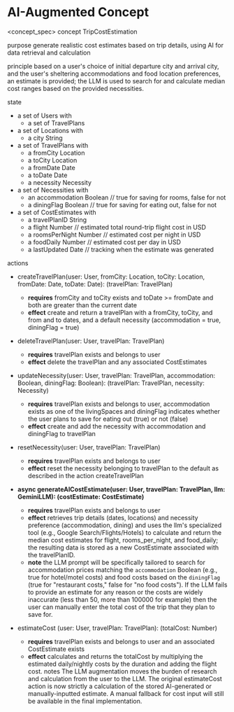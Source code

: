 # AI-Augmented Concept
<concept_spec>
concept TripCostEstimation

purpose
generate realistic cost estimates based on trip details, using AI for data retrieval and calculation

principle
based on a user's choice of initial departure city and arrival city, and the user's sheltering accommodations and food location preferences, an estimate is provided; the LLM is used to search for and calculate median cost ranges based on the provided necessities.

state
* a set of Users with
   * a set of TravelPlans
* a set of Locations with
   * a city String
* a set of TravelPlans with
   * a fromCity Location
   * a toCity Location
   * a fromDate Date
   * a toDate Date
   * a necessity Necessity
* a set of Necessities with
   * an accommodation Boolean // true for saving for rooms, false for not
   * a diningFlag Boolean // true for saving for eating out, false for not
* a set of CostEstimates with
   * a travelPlanID String
   * a flight Number // estimated total round-trip flight cost in USD
   * a roomsPerNight Number // estimated cost per night in USD
   * a foodDaily Number // estimated cost per day in USD
   * a lastUpdated Date // tracking when the estimate was generated

actions
* createTravelPlan(user: User, fromCity: Location, toCity: Location, fromDate: Date, toDate: Date): (travelPlan: TravelPlan)
   * **requires** fromCity and toCity exists and toDate >= fromDate and both are greater than the current date
   * **effect** create and return a travelPlan with a fromCity, toCity, and from and to dates, and a default necessity (accommodation = true, diningFlag = true)

* deleteTravelPlan(user: User, travelPlan: TravelPlan)
    * **requires** travelPlan exists and belongs to user
    * **effect** delete the travelPlan and any associated CostEstimates

* updateNecessity(user: User, travelPlan: TravelPlan, accommodation: Boolean, diningFlag: Boolean): (travelPlan: TravelPlan, necessity: Necessity)
    * **requires** travelPlan exists and belongs to user, accommodation exists as one of the livingSpaces and diningFlag indicates whether the user plans to save for eating out (true) or not (false)
    * **effect** create and add the necessity with accommodation and diningFlag to travelPlan

* resetNecessity(user: User, travelPlan: TravelPlan)
    * **requires** travelPlan exists and belongs to user
    * **effect** reset the necessity belonging to travelPlan to the default as described in the action createTravelPlan

* **async generateAICostEstimate(user: User, travelPlan: TravelPlan, llm: GeminiLLM): (costEstimate: CostEstimate)**
    * **requires** travelPlan exists and belongs to user
    * **effect** retrieves trip details (dates, locations) and necessity preference (accommodation, dining) and uses the llm's specialized tool (e.g., Google Search/Flights/Hotels) to calculate and return the median cost estimates for flight, rooms\_per\_night, and food\_daily; the resulting data is stored as a new CostEstimate associated with the travelPlanID.
    * **note** the LLM prompt will be specifically tailored to search for accommodation prices matching the `accommodation` Boolean (e.g., true for hotel/motel costs) and food costs based on the `diningFlag` (true for "restaurant costs," false for "no food costs"). If the LLM fails to provide an estimate for any reason or the costs are widely inaccurate (less than 50, more than 100000 for example) then the user can manually enter the total cost of the trip that they plan to save for.

* estimateCost (user: User, travelPlan: TravelPlan): (totalCost: Number)
    * **requires** travelPlan exists and belongs to user and an associated CostEstimate exists
    * **effect** calculates and returns the totalCost by multiplying the estimated daily/nightly costs by the duration and adding the flight cost.
notes
The LLM augmentation moves the burden of research and calculation from the user to the LLM. The original estimateCost action is now strictly a calculation of the stored AI-generated or manually-inputted estimate. A manual fallback for cost input will still be available in the final implementation.
